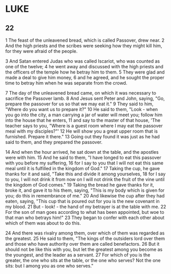 # LUKE

## 22

1 The feast of the unleavened bread, which is called Passover, drew near. 2 And the high priests and the scribes were seeking how they might kill him, for they were afraid of the people. 

3 And Satan entered Judas who was called Iscariot, who was counted as one of the twelve; 4 he went away and discussed with the high priests and the officers of the temple how he betray him to them. 5 They were glad and made a deal to give him money, 6 and he agreed, and he sought the proper time to betray him when he was separate from the crowd.

7 The day of the unleavened bread came, on which it was necessary to sacrifice the Passover lamb. 8 And Jesus sent Peter and John, saying, "Go, prepare the passover for us so that we may eat it." 9 They said to him, "Where do you want us to prepare it?" 10 He said to them, "Look - when you go into the city, a man carrying a jar of water will meet you; follow him into the house that he enters, 11 and say to the master of that house, 'The teacher says to you, "Where is a guest room where I may eat the passover meal with my disciples?"' 12 He will show you a great upper room that is furnished. Prepare it there." 13 Going out they found it was just as he had said to them, and they prepared the passover.

14 And when the hour arrived, he sat down at the table, and the apostles were with him. 15 And he said to them, "I have longed to eat this passover with you before my suffering, 16 for I say to you that I will not eat this same meal until it is fulfilled in the kingdom of God." 17 Taking the cup, he gave thanks for it and said, "Take this and divide it among yourselves, 18 for I say to you, I will not drink it from now on I will not drink the fruit of the vine until the kingdom of God comes." 19 Taking the bread he gave thanks for it, broke it, and gave it to his them, saying, "This is my body which is given for you; do this in remembrance of me." 20 And likewise the cup after they had eaten, saying, "This cup that is poured out for you is the new covenant in my blood. 21 But - look! - the hand of my betrayer is at the table with me. 22 For the son of man goes according to what has been appointed, but woe to that man who betrays him!" 23 They began to confer with each other about which of them was about to do this.

24 And there was rivalry among them, over which of them was regarded as the greatest. 25 He said to them, "The kings of the outsiders lord over them and those who have authority over them are called benefactors. 26 But it should not be like this with you, but let the greatest among you become as the youngest, and the leader as a servant. 27 For which of you is the greater, the one who sits at the table, or the one who serves? Not the one sits: but I among you as one who serves."